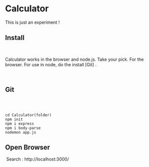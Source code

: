 # Calculator

This is just an experiment !

## Install

​

Calculator works in the browser and node.js. Take your pick. For the browser. For use in node, do the install [Git] .

​
​


## Git

​
```

cd Calculator(folder)
npm init
npm i express
npm i body-parse
nodemon app.js

```


## Open Browser

​
Search : http://localhost:3000/
